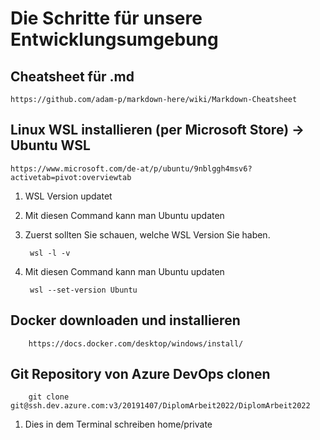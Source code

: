 # Die Schritte für unsere Entwicklungsumgebung

## Cheatsheet für .md
    https://github.com/adam-p/markdown-here/wiki/Markdown-Cheatsheet
	
## Linux WSL installieren (per Microsoft Store) -> Ubuntu WSL
    https://www.microsoft.com/de-at/p/ubuntu/9nblggh4msv6?activetab=pivot:overviewtab

1. WSL Version updatet
2. Mit diesen Command kann man Ubuntu updaten
3. Zuerst sollten Sie schauen, welche WSL Version Sie haben.
            
        wsl -l -v  

4. Mit diesen Command kann man Ubuntu updaten
        
        wsl --set-version Ubuntu
    
## Docker downloaden und installieren

        https://docs.docker.com/desktop/windows/install/

## Git Repository von Azure DevOps clonen

        git clone git@ssh.dev.azure.com:v3/20191407/DiplomArbeit2022/DiplomArbeit2022
1. Dies in dem Terminal schreiben home/private